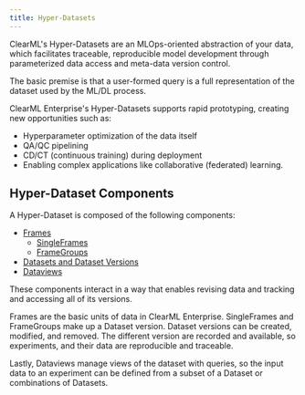 ```yaml
---
title: Hyper-Datasets
---
```


ClearML's Hyper-Datasets are an MLOps-oriented abstraction of your data, which facilitates traceable, reproducible model development
through parameterized data access and meta-data version control.

The basic premise is that a user-formed query is a full representation of the dataset used by the ML/DL process. 

ClearML Enterprise's Hyper-Datasets supports rapid prototyping, creating new opportunities such as: 
* Hyperparameter optimization of the data itself
* QA/QC pipelining
* CD/CT (continuous training) during deployment
* Enabling complex applications like collaborative (federated) learning. 


## Hyper-Dataset Components 

A Hyper-Dataset is composed of the following components:

* [Frames](frames.md)
    * [SingleFrames](single_frames.md) 
    * [FrameGroups](frame_groups.md)
* [Datasets and Dataset Versions](dataset.md)
* [Dataviews](dataviews.md)

These components interact in a way that enables revising data and tracking and accessing all of its versions. 

Frames are the basic units of data in ClearML Enterprise. SingleFrames and FrameGroups make up a Dataset version. 
Dataset versions can be created, modified, and removed. The different version are recorded and available, 
so experiments, and their data are reproducible and traceable. 

Lastly, Dataviews manage views of the dataset with queries, so the input data to an experiment can be defined from a 
subset of a Dataset or combinations of Datasets.